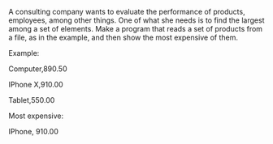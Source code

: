 A consulting company wants to evaluate the performance of products,
employees, among other things. One of what she needs is to find
the largest among a set of elements. Make a program that reads a
set of products from a file, as in the example, and then
show the most expensive of them.

Example:

Computer,890.50

IPhone X,910.00

Tablet,550.00

Most expensive:

IPhone, 910.00
